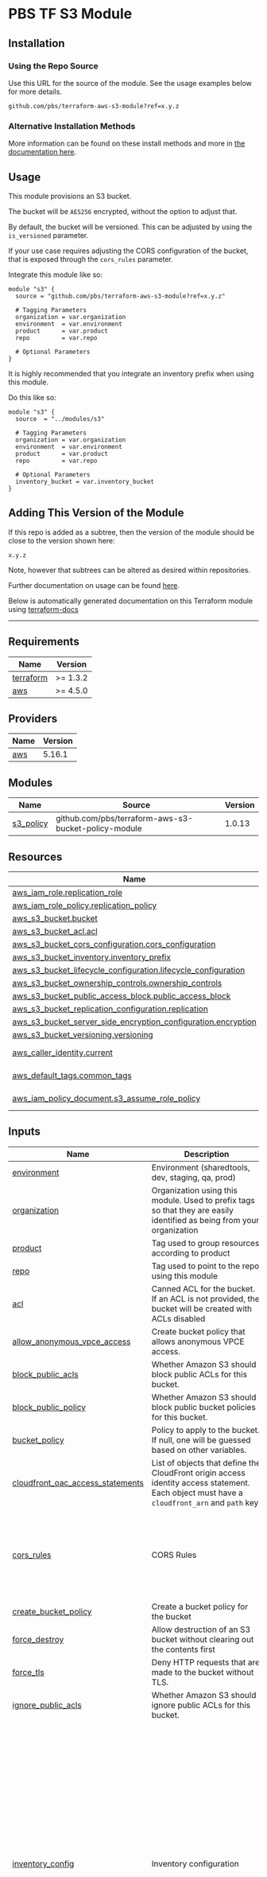 # PBS TF S3 Module

## Installation

### Using the Repo Source

Use this URL for the source of the module. See the usage examples below for more details.

```hcl
github.com/pbs/terraform-aws-s3-module?ref=x.y.z
```

### Alternative Installation Methods

More information can be found on these install methods and more in [the documentation here](./docs/general/install).

## Usage

This module provisions an S3 bucket.

The bucket will be `AES256` encrypted, without the option to adjust that.

By default, the bucket will be versioned. This can be adjusted by using the `is_versioned` parameter.

If your use case requires adjusting the CORS configuration of the bucket, that is exposed through the `cors_rules` parameter.

Integrate this module like so:

```hcl
module "s3" {
  source = "github.com/pbs/terraform-aws-s3-module?ref=x.y.z"

  # Tagging Parameters
  organization = var.organization
  environment  = var.environment
  product      = var.product
  repo         = var.repo

  # Optional Parameters
}
```

It is highly recommended that you integrate an inventory prefix when using this module.

Do this like so:

```hcl
module "s3" {
  source  = "../modules/s3"

  # Tagging Parameters
  organization = var.organization
  environment  = var.environment
  product      = var.product
  repo         = var.repo

  # Optional Parameters
  inventory_bucket = var.inventory_bucket
}
```

## Adding This Version of the Module

If this repo is added as a subtree, then the version of the module should be close to the version shown here:

`x.y.z`

Note, however that subtrees can be altered as desired within repositories.

Further documentation on usage can be found [here](./docs).

Below is automatically generated documentation on this Terraform module using [terraform-docs][terraform-docs]

---

[terraform-docs]: https://github.com/terraform-docs/terraform-docs

## Requirements

| Name | Version |
|------|---------|
| <a name="requirement_terraform"></a> [terraform](#requirement\_terraform) | >= 1.3.2 |
| <a name="requirement_aws"></a> [aws](#requirement\_aws) | >= 4.5.0 |

## Providers

| Name | Version |
|------|---------|
| <a name="provider_aws"></a> [aws](#provider\_aws) | 5.16.1 |

## Modules

| Name | Source | Version |
|------|--------|---------|
| <a name="module_s3_policy"></a> [s3\_policy](#module\_s3\_policy) | github.com/pbs/terraform-aws-s3-bucket-policy-module | 1.0.13 |

## Resources

| Name | Type |
|------|------|
| [aws_iam_role.replication_role](https://registry.terraform.io/providers/hashicorp/aws/latest/docs/resources/iam_role) | resource |
| [aws_iam_role_policy.replication_policy](https://registry.terraform.io/providers/hashicorp/aws/latest/docs/resources/iam_role_policy) | resource |
| [aws_s3_bucket.bucket](https://registry.terraform.io/providers/hashicorp/aws/latest/docs/resources/s3_bucket) | resource |
| [aws_s3_bucket_acl.acl](https://registry.terraform.io/providers/hashicorp/aws/latest/docs/resources/s3_bucket_acl) | resource |
| [aws_s3_bucket_cors_configuration.cors_configuration](https://registry.terraform.io/providers/hashicorp/aws/latest/docs/resources/s3_bucket_cors_configuration) | resource |
| [aws_s3_bucket_inventory.inventory_prefix](https://registry.terraform.io/providers/hashicorp/aws/latest/docs/resources/s3_bucket_inventory) | resource |
| [aws_s3_bucket_lifecycle_configuration.lifecycle_configuration](https://registry.terraform.io/providers/hashicorp/aws/latest/docs/resources/s3_bucket_lifecycle_configuration) | resource |
| [aws_s3_bucket_ownership_controls.ownership_controls](https://registry.terraform.io/providers/hashicorp/aws/latest/docs/resources/s3_bucket_ownership_controls) | resource |
| [aws_s3_bucket_public_access_block.public_access_block](https://registry.terraform.io/providers/hashicorp/aws/latest/docs/resources/s3_bucket_public_access_block) | resource |
| [aws_s3_bucket_replication_configuration.replication](https://registry.terraform.io/providers/hashicorp/aws/latest/docs/resources/s3_bucket_replication_configuration) | resource |
| [aws_s3_bucket_server_side_encryption_configuration.encryption](https://registry.terraform.io/providers/hashicorp/aws/latest/docs/resources/s3_bucket_server_side_encryption_configuration) | resource |
| [aws_s3_bucket_versioning.versioning](https://registry.terraform.io/providers/hashicorp/aws/latest/docs/resources/s3_bucket_versioning) | resource |
| [aws_caller_identity.current](https://registry.terraform.io/providers/hashicorp/aws/latest/docs/data-sources/caller_identity) | data source |
| [aws_default_tags.common_tags](https://registry.terraform.io/providers/hashicorp/aws/latest/docs/data-sources/default_tags) | data source |
| [aws_iam_policy_document.s3_assume_role_policy](https://registry.terraform.io/providers/hashicorp/aws/latest/docs/data-sources/iam_policy_document) | data source |

## Inputs

| Name | Description | Type | Default | Required |
|------|-------------|------|---------|:--------:|
| <a name="input_environment"></a> [environment](#input\_environment) | Environment (sharedtools, dev, staging, qa, prod) | `string` | n/a | yes |
| <a name="input_organization"></a> [organization](#input\_organization) | Organization using this module. Used to prefix tags so that they are easily identified as being from your organization | `string` | n/a | yes |
| <a name="input_product"></a> [product](#input\_product) | Tag used to group resources according to product | `string` | n/a | yes |
| <a name="input_repo"></a> [repo](#input\_repo) | Tag used to point to the repo using this module | `string` | n/a | yes |
| <a name="input_acl"></a> [acl](#input\_acl) | Canned ACL for the bucket. If an ACL is not provided, the bucket will be created with ACLs disabled | `string` | `null` | no |
| <a name="input_allow_anonymous_vpce_access"></a> [allow\_anonymous\_vpce\_access](#input\_allow\_anonymous\_vpce\_access) | Create bucket policy that allows anonymous VPCE access. | `bool` | `false` | no |
| <a name="input_block_public_acls"></a> [block\_public\_acls](#input\_block\_public\_acls) | Whether Amazon S3 should block public ACLs for this bucket. | `bool` | `true` | no |
| <a name="input_block_public_policy"></a> [block\_public\_policy](#input\_block\_public\_policy) | Whether Amazon S3 should block public bucket policies for this bucket. | `bool` | `true` | no |
| <a name="input_bucket_policy"></a> [bucket\_policy](#input\_bucket\_policy) | Policy to apply to the bucket. If null, one will be guessed based on other variables. | `string` | `null` | no |
| <a name="input_cloudfront_oac_access_statements"></a> [cloudfront\_oac\_access\_statements](#input\_cloudfront\_oac\_access\_statements) | List of objects that define the CloudFront origin access identity access statement. Each object must have a `cloudfront_arn` and `path` key. | <pre>list(object({<br>    cloudfront_arn = string<br>    path           = optional(string, "*")<br>  }))</pre> | `[]` | no |
| <a name="input_cors_rules"></a> [cors\_rules](#input\_cors\_rules) | CORS Rules | <pre>set(object({<br>    allowed_headers = list(string),<br>    allowed_methods = list(string),<br>    allowed_origins = list(string),<br>    expose_headers  = list(string),<br>    max_age_seconds = number<br>  }))</pre> | `[]` | no |
| <a name="input_create_bucket_policy"></a> [create\_bucket\_policy](#input\_create\_bucket\_policy) | Create a bucket policy for the bucket | `bool` | `true` | no |
| <a name="input_force_destroy"></a> [force\_destroy](#input\_force\_destroy) | Allow destruction of an S3 bucket without clearing out the contents first | `bool` | `false` | no |
| <a name="input_force_tls"></a> [force\_tls](#input\_force\_tls) | Deny HTTP requests that are made to the bucket without TLS. | `bool` | `true` | no |
| <a name="input_ignore_public_acls"></a> [ignore\_public\_acls](#input\_ignore\_public\_acls) | Whether Amazon S3 should ignore public ACLs for this bucket. | `bool` | `true` | no |
| <a name="input_inventory_config"></a> [inventory\_config](#input\_inventory\_config) | Inventory configuration | <pre>object({<br>    enabled = optional(bool, true)<br><br>    included_object_versions = optional(string, "All")<br>    destination = object({<br>      bucket = object({<br>        name       = string<br>        format     = optional(string, "Parquet")<br>        prefix     = optional(string)<br>        account_id = optional(string)<br>      })<br>    })<br>    filter = optional(object({<br>      prefix = string<br>    }))<br>    schedule = optional(object({<br>      frequency = string<br>      }), {<br>      frequency = "Daily"<br>    })<br>    optional_fields = optional(list(string), [<br>      "Size",<br>      "LastModifiedDate",<br>      "StorageClass",<br>      "IntelligentTieringAccessTier",<br>    ])<br>  })</pre> | `null` | no |
| <a name="input_is_versioned"></a> [is\_versioned](#input\_is\_versioned) | Is versioning enabled? | `bool` | `true` | no |
| <a name="input_lifecycle_rules"></a> [lifecycle\_rules](#input\_lifecycle\_rules) | List of maps containing configuration of object lifecycle management. | <pre>list(object({<br>    id      = string<br>    enabled = optional(bool, true)<br>    filter = optional(object({<br>      and = optional(list(object({<br>        object_size_greater_than = optional(number)<br>        object_size_less_than    = optional(number)<br>        prefix                   = optional(string)<br>        tags                     = optional(map(string))<br>      })))<br>      object_size_greater_than = optional(number)<br>      object_size_less_than    = optional(number)<br>      prefix                   = optional(string)<br>      tag = optional(object({<br>        key   = string<br>        value = string<br>      }))<br>    }))<br>    abort_incomplete_multipart_upload_days = optional(number)<br>    expiration = optional(object({<br>      date                         = optional(string)<br>      days                         = optional(number)<br>      expired_object_delete_marker = optional(bool)<br>    }))<br>    noncurrent_version_expiration = optional(object({<br>      days = optional(number)<br>    }))<br>    noncurrent_version_transition = optional(list(object({<br>      days          = optional(number)<br>      storage_class = optional(string)<br>    })), [])<br>    transition = optional(list(object({<br>      date          = optional(string)<br>      days          = optional(number)<br>      storage_class = string<br>    })), [])<br>  }))</pre> | <pre>[<br>  {<br>    "abort_incomplete_multipart_upload_days": 7,<br>    "enabled": true,<br>    "id": "default-lifecycle-rule",<br>    "noncurrent_version_transition": [<br>      {<br>        "days": 30,<br>        "storage_class": "GLACIER"<br>      }<br>    ],<br>    "transition": [<br>      {<br>        "days": 7,<br>        "storage_class": "INTELLIGENT_TIERING"<br>      }<br>    ]<br>  }<br>]</pre> | no |
| <a name="input_name"></a> [name](#input\_name) | Name to use for the bucket. If null, will default to product. | `string` | `null` | no |
| <a name="input_override_policy_documents"></a> [override\_policy\_documents](#input\_override\_policy\_documents) | List of IAM policy documents that are merged together into the exported document. In merging, statements with non-blank sids will override statements with the same sid from earlier documents in the list. Statements with non-blank sids will also override statements with the same sid from documents provided in the source\_json and source\_policy\_documents arguments. Non-overriding statements will be added to the exported document. | `list(string)` | `null` | no |
| <a name="input_replication_configuration_set"></a> [replication\_configuration\_set](#input\_replication\_configuration\_set) | Set of (single) replication that needs to be managed by this bucket. If empty, no replication takes place. | <pre>set(object({<br>    role = string,<br>    rules = set(object({<br>      id                                           = string<br>      priority                                     = number<br>      status                                       = string<br>      destination_account_id                       = string<br>      destination_bucket                           = string<br>      destination_access_control_translation_owner = string<br>    }))<br>  }))</pre> | `[]` | no |
| <a name="input_replication_configuration_shortcut"></a> [replication\_configuration\_shortcut](#input\_replication\_configuration\_shortcut) | Shorthand version of the configuration used in replication\_configuration\_set. Is overridden by replication\_configuration\_set if defined. | <pre>object({<br>    destination_account_id = string<br>    destination_bucket     = string<br>  })</pre> | `null` | no |
| <a name="input_replication_source"></a> [replication\_source](#input\_replication\_source) | The account number and role for the source bucket in a replication configuration. | <pre>object({<br>    account_id = string<br>    role       = string<br>  })</pre> | `null` | no |
| <a name="input_restrict_public_buckets"></a> [restrict\_public\_buckets](#input\_restrict\_public\_buckets) | Whether Amazon S3 should restrict public bucket policies for this bucket. | `bool` | `true` | no |
| <a name="input_source_policy_documents"></a> [source\_policy\_documents](#input\_source\_policy\_documents) | List of IAM policy documents that are merged together into the exported document. Statements defined in source\_policy\_documents or source\_json must have unique sids. Statements with the same sid from documents assigned to the override\_json and override\_policy\_documents arguments will override source statements. | `list(string)` | `null` | no |
| <a name="input_tags"></a> [tags](#input\_tags) | Extra tags | `map(string)` | `{}` | no |
| <a name="input_use_prefix"></a> [use\_prefix](#input\_use\_prefix) | Create bucket with prefix instead of explicit name | `bool` | `true` | no |
| <a name="input_vpce"></a> [vpce](#input\_vpce) | Name of the VPC endpoint that should have access to this bucket. Only used when `allow_anonymous_vpce_access` is true. | `string` | `null` | no |

## Outputs

| Name | Description |
|------|-------------|
| <a name="output_arn"></a> [arn](#output\_arn) | ARN of the bucket |
| <a name="output_name"></a> [name](#output\_name) | Name of the bucket |
| <a name="output_regional_domain_name"></a> [regional\_domain\_name](#output\_regional\_domain\_name) | Regional domain name |
| <a name="output_replication_role"></a> [replication\_role](#output\_replication\_role) | Replication role if exists |
